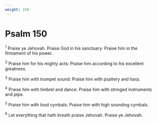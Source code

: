 ```yaml
---
weight: 150
---
```


# Psalm 150

<sup>1</sup> Praise ye Jehovah. Praise God in his sanctuary: Praise him in the firmament of his power. 

<sup>2</sup> Praise him for his mighty acts: Praise him according to his excellent greatness. 

<sup>3</sup> Praise him with trumpet sound: Praise him with psaltery and harp. 

<sup>4</sup> Praise him with timbrel and dance: Praise him with stringed instruments and pipe. 

<sup>5</sup> Praise him with loud cymbals: Praise him with high sounding cymbals. 

<sup>6</sup> Let everything that hath breath praise Jehovah. Praise ye Jehovah. 

